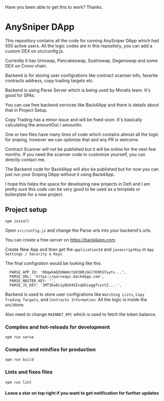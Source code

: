Have you been able to get this to work? Thanks.

# AnySniper DApp

This repository contains all the code for running AnySniper DApp which had 500 active users. All the logic codes are in this repository, you can add a custom DEX on src/config.js.

Currently it has Uniswap, Pancakeswap, Sushiswap, Degenswap and some DEX on Crono chain.

Backend is for storing user configrations like contract scanner info, favorite contracts address, copy trading targets etc.

Backend is using Parse Server which is being used by Moralis team. It's good for SPAs.

You can use free backend services like Back4App and there is details about that in Project Setup.

Copy Trading has a minor issue and will be fixed soon. It's basically calculating the amountOut / amountIn.

One or two files have many lines of code which contains almost all the logic for sniping, however we can optimize that and any PR is welcome.

Contract Scanner will not be published but it will be online for the next few months. If you need the scanner code to customize yourself, you can directly contact me.

The Backend code for Back4App will also be published but for now you can just run your Sniping DApp without it using Back4App.

I hope this helps the space for developing new projects in Defi and I am pretty sure this code can be very good to be used as a template or boilerplate for a new project.

## Project setup
```
npm install
```

Open `src/config.js` and change the Parse urls into your backend's urls.

You can create a free server on https://back4app.com.

Create New App and then get the `applicationId` and `javascriptKey` in `App Settings / Security & Keys`

The final configration would be looking like this

```
  PARSE_APP_ID: 'R0qwhAQIbNmHctk030RjGGlYD9hSTuytv...',
  PARSE_URL: 'https://parseapi.back4app.com',
  PARSE_MASTER_KEY: '',
  PARSE_JS_KEY: '1MT3Ew8i1yQUX4SIvqbDiaggfszvtZ....',  
```

Backend is used to store user configrations like `Watching Lists`, `Copy Trading Targets`, and `Contracts Information`. All the logic is inside the src/store.

Also need to change `MAINNET_RPC` which is used to fetch the token balance.

### Compiles and hot-reloads for development
```
npm run serve
```

### Compiles and minifies for production
```
npm run build
```

### Lints and fixes files
```
npm run lint
```

#### Leave a star on top right if you want to get notification for further updates
